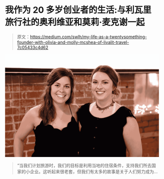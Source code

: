 # 我作为 20 多岁创业者的生活:与利瓦里旅行社的奥利维亚和莫莉·麦克谢一起

> 原文：<https://medium.com/swlh/my-life-as-a-twentysomething-founder-with-olivia-and-molly-mcshea-of-livalit-travel-7c05433c4d62>

![](img/f7c52eac78e595dc0a3cdbbbcabb84fd.png)

> “当我们计划旅游时，我们的目标是利用当地的住宿条件，支持我们所去国家的小企业。这听起来很老套，但我们有太多的故事是关于人们努力成为…